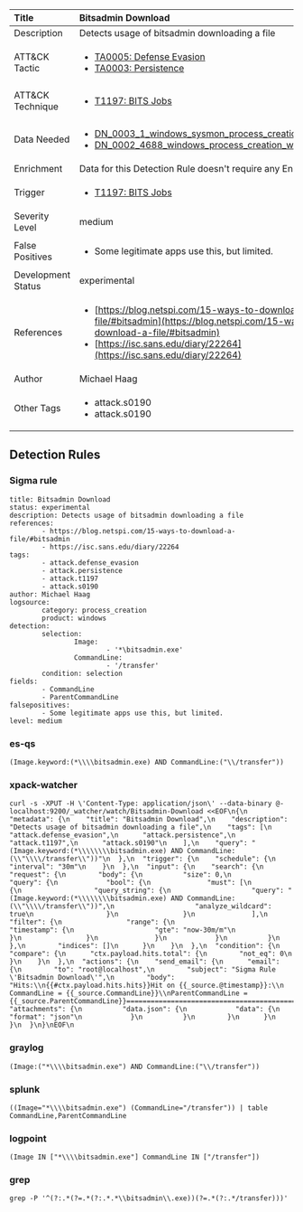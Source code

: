 | Title                | Bitsadmin Download                                                                                                                                                 |
|:---------------------|:------------------------------------------------------------------------------------------------------------------------------------------------------------|
| Description          | Detects usage of bitsadmin downloading a file                                                                                                                                           |
| ATT&amp;CK Tactic    |  <ul><li>[TA0005: Defense Evasion](https://attack.mitre.org/tactics/TA0005)</li><li>[TA0003: Persistence](https://attack.mitre.org/tactics/TA0003)</li></ul>  |
| ATT&amp;CK Technique | <ul><li>[T1197: BITS Jobs](https://attack.mitre.org/techniques/T1197)</li></ul>  |
| Data Needed          | <ul><li>[DN_0003_1_windows_sysmon_process_creation](../Data_Needed/DN_0003_1_windows_sysmon_process_creation.md)</li><li>[DN_0002_4688_windows_process_creation_with_commandline](../Data_Needed/DN_0002_4688_windows_process_creation_with_commandline.md)</li></ul>  |
| Enrichment           |  Data for this Detection Rule doesn't require any Enrichments.  |
| Trigger              | <ul><li>[T1197: BITS Jobs](../Triggers/T1197.md)</li></ul>  |
| Severity Level       | medium |
| False Positives      | <ul><li>Some legitimate apps use this, but limited.</li></ul>  |
| Development Status   | experimental |
| References           | <ul><li>[https://blog.netspi.com/15-ways-to-download-a-file/#bitsadmin](https://blog.netspi.com/15-ways-to-download-a-file/#bitsadmin)</li><li>[https://isc.sans.edu/diary/22264](https://isc.sans.edu/diary/22264)</li></ul>  |
| Author               | Michael Haag |
| Other Tags           | <ul><li>attack.s0190</li><li>attack.s0190</li></ul> | 

## Detection Rules

### Sigma rule

```
title: Bitsadmin Download
status: experimental
description: Detects usage of bitsadmin downloading a file
references:
        - https://blog.netspi.com/15-ways-to-download-a-file/#bitsadmin
        - https://isc.sans.edu/diary/22264
tags:
        - attack.defense_evasion
        - attack.persistence
        - attack.t1197
        - attack.s0190
author: Michael Haag
logsource:
        category: process_creation
        product: windows
detection:
        selection:
                Image:
                        - '*\bitsadmin.exe'
                CommandLine:
                        - '/transfer'
        condition: selection
fields:
        - CommandLine
        - ParentCommandLine
falsepositives:
        - Some legitimate apps use this, but limited.
level: medium

```





### es-qs
    
```
(Image.keyword:(*\\\\bitsadmin.exe) AND CommandLine:("\\/transfer"))
```


### xpack-watcher
    
```
curl -s -XPUT -H \'Content-Type: application/json\' --data-binary @- localhost:9200/_watcher/watch/Bitsadmin-Download <<EOF\n{\n  "metadata": {\n    "title": "Bitsadmin Download",\n    "description": "Detects usage of bitsadmin downloading a file",\n    "tags": [\n      "attack.defense_evasion",\n      "attack.persistence",\n      "attack.t1197",\n      "attack.s0190"\n    ],\n    "query": "(Image.keyword:(*\\\\\\\\bitsadmin.exe) AND CommandLine:(\\"\\\\/transfer\\"))"\n  },\n  "trigger": {\n    "schedule": {\n      "interval": "30m"\n    }\n  },\n  "input": {\n    "search": {\n      "request": {\n        "body": {\n          "size": 0,\n          "query": {\n            "bool": {\n              "must": [\n                {\n                  "query_string": {\n                    "query": "(Image.keyword:(*\\\\\\\\bitsadmin.exe) AND CommandLine:(\\"\\\\/transfer\\"))",\n                    "analyze_wildcard": true\n                  }\n                }\n              ],\n              "filter": {\n                "range": {\n                  "timestamp": {\n                    "gte": "now-30m/m"\n                  }\n                }\n              }\n            }\n          }\n        },\n        "indices": []\n      }\n    }\n  },\n  "condition": {\n    "compare": {\n      "ctx.payload.hits.total": {\n        "not_eq": 0\n      }\n    }\n  },\n  "actions": {\n    "send_email": {\n      "email": {\n        "to": "root@localhost",\n        "subject": "Sigma Rule \'Bitsadmin Download\'",\n        "body": "Hits:\\n{{#ctx.payload.hits.hits}}Hit on {{_source.@timestamp}}:\\n      CommandLine = {{_source.CommandLine}}\\nParentCommandLine = {{_source.ParentCommandLine}}================================================================================\\n{{/ctx.payload.hits.hits}}",\n        "attachments": {\n          "data.json": {\n            "data": {\n              "format": "json"\n            }\n          }\n        }\n      }\n    }\n  }\n}\nEOF\n
```


### graylog
    
```
(Image:("*\\\\bitsadmin.exe") AND CommandLine:("\\/transfer"))
```


### splunk
    
```
((Image="*\\\\bitsadmin.exe") (CommandLine="/transfer")) | table CommandLine,ParentCommandLine
```


### logpoint
    
```
(Image IN ["*\\\\bitsadmin.exe"] CommandLine IN ["/transfer"])
```


### grep
    
```
grep -P '^(?:.*(?=.*(?:.*.*\\bitsadmin\\.exe))(?=.*(?:.*/transfer)))'
```



